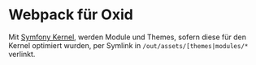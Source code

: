 # Webpack für Oxid

Mit [Symfony Kernel](https://github.com/OXIDprojects/oxid-symfony-kernel), werden Module und Themes, sofern diese für den Kernel optimiert wurden, per Symlink in `/out/assets/[themes|modules/*` verlinkt.